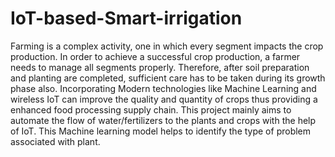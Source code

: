 # IoT-based-Smart-irrigation
Farming is a complex activity, one in which every segment impacts the crop production. In order to achieve a successful crop production, a farmer needs to manage all segments properly. Therefore, after soil preparation and planting are completed, sufficient care has to be taken during its growth phase also. Incorporating Modern technologies like Machine Learning and wireless IoT can improve the quality and quantity of crops thus providing a enhanced food processing supply chain. This project mainly aims to automate the flow of water/fertilizers to the plants and crops with the help of IoT.  This Machine learning model helps to identify the type of problem associated with plant.
